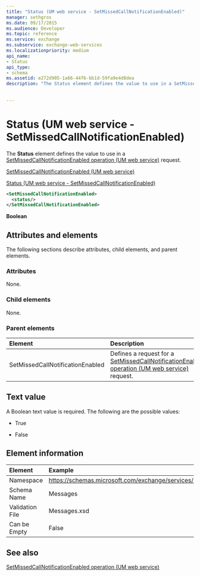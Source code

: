 ```yaml
---
title: "Status (UM web service - SetMissedCallNotificationEnabled)"
manager: sethgros
ms.date: 09/17/2015
ms.audience: Developer
ms.topic: reference
ms.service: exchange
ms.subservice: exchange-web-services
ms.localizationpriority: medium
api_name:
- Status
api_type:
- schema
ms.assetid: e272d905-1a66-44f6-bb1d-59fa9e4d8dea
description: "The Status element defines the value to use in a SetMissedCallNotificationEnabled operation (UM web service) request."
 
 
---
```


# Status (UM web service - SetMissedCallNotificationEnabled)

The **Status** element defines the value to use in a [SetMissedCallNotificationEnabled operation (UM web service)](setmissedcallnotificationenabled-operation-um-web-service.md) request. 
  
[SetMissedCallNotificationEnabled (UM web service)](setmissedcallnotificationenabled-um-web-service.md)
  
[Status (UM web service - SetMissedCallNotificationEnabled)](status-um-web-servicesetmissedcallnotificationenabled.md)
  
```xml
<SetMissedCallNotificationEnabled>
  <status/>
</SetMissedCallNotificationEnabled>
```

 **Boolean**
## Attributes and elements

The following sections describe attributes, child elements, and parent elements.
  
### Attributes

None.
  
### Child elements

None.
  
### Parent elements

|**Element**|**Description**|
|:-----|:-----|
|SetMissedCallNotificationEnabled  <br/> |Defines a request for a [SetMissedCallNotificationEnabled operation (UM web service)](setmissedcallnotificationenabled-operation-um-web-service.md) request.  <br/> |
   
## Text value

A Boolean text value is required. The following are the possible values:
  
- True
    
- False
    
## Element information

| Element | Example |
|:-----|:-----|
|Namespace  <br/> |https://schemas.microsoft.com/exchange/services/2006/messages  <br/> |
|Schema Name  <br/> |Messages  <br/> |
|Validation File  <br/> |Messages.xsd  <br/> |
|Can be Empty  <br/> |False  <br/> |
   
## See also



[SetMissedCallNotificationEnabled operation (UM web service)](setmissedcallnotificationenabled-operation-um-web-service.md)

